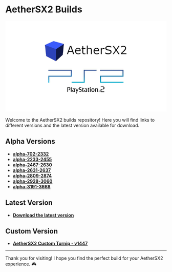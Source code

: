 # AetherSX2 Builds

![AetherSX2 Cover](https://raw.githubusercontent.com/AetherSX2-backup/Images/main/images.png)

Welcome to the AetherSX2 builds repository! Here you will find links to different versions and the latest version available for download.

## Alpha Versions

- **[alpha-702-2332](https://github.com/AetherSX2-backup/AetherSX2-builds/tree/master/alpha-702-2332)**
- **[alpha-2233-2455](https://github.com/AetherSX2-backup/AetherSX2-builds/tree/master/alpha-2233-2455)**
- **[alpha-2467-2630](https://github.com/AetherSX2-backup/AetherSX2-builds/tree/master/alpha-2467-2630)**
- **[alpha-2631-2637](https://github.com/AetherSX2-backup/AetherSX2-builds/tree/master/alpha-2631-2637)**
- **[alpha-2809-2874](https://github.com/AetherSX2-backup/AetherSX2-builds/tree/master/alpha-2809-2874)**
- **[alpha-2928-3060](https://github.com/AetherSX2-backup/AetherSX2-builds/tree/master/alpha-2928-3060)**
- **[alpha-3191-3668](https://github.com/AetherSX2-backup/AetherSX2-builds/tree/master/alpha-3191-3668)**

## Latest Version

- **[Download the latest version](https://github.com/AetherSX2-backup/AetherSX2-builds/raw/master/alpha-3191-3668/13930-v1.5-3668.apk)**

## Custom Version

- **[AetherSX2 Custom Turnip - v1447](https://github.com/AetherSX2-backup/AetherSX2-builds/raw/master/custom-turnip/aethersx2-turnip-1447.apk)**

---

Thank you for visiting! I hope you find the perfect build for your AetherSX2 experience. 🎮
